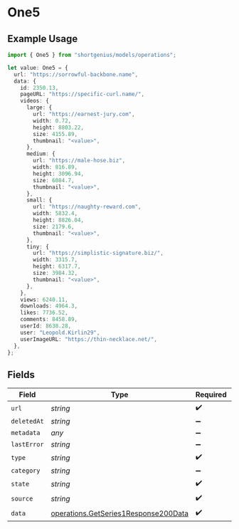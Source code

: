 # One5

## Example Usage

```typescript
import { One5 } from "shortgenius/models/operations";

let value: One5 = {
  url: "https://sorrowful-backbone.name",
  data: {
    id: 2350.13,
    pageURL: "https://specific-curl.name/",
    videos: {
      large: {
        url: "https://earnest-jury.com",
        width: 0.72,
        height: 8803.22,
        size: 4155.89,
        thumbnail: "<value>",
      },
      medium: {
        url: "https://male-hose.biz",
        width: 816.89,
        height: 3096.94,
        size: 6084.7,
        thumbnail: "<value>",
      },
      small: {
        url: "https://naughty-reward.com",
        width: 5832.4,
        height: 8826.04,
        size: 2179.6,
        thumbnail: "<value>",
      },
      tiny: {
        url: "https://simplistic-signature.biz/",
        width: 3315.7,
        height: 6317.7,
        size: 3984.32,
        thumbnail: "<value>",
      },
    },
    views: 6240.11,
    downloads: 4964.3,
    likes: 7736.52,
    comments: 8458.89,
    userId: 8638.28,
    user: "Leopold.Kirlin29",
    userImageURL: "https://thin-necklace.net/",
  },
};
```

## Fields

| Field                                                                                        | Type                                                                                         | Required                                                                                     | Description                                                                                  |
| -------------------------------------------------------------------------------------------- | -------------------------------------------------------------------------------------------- | -------------------------------------------------------------------------------------------- | -------------------------------------------------------------------------------------------- |
| `url`                                                                                        | *string*                                                                                     | :heavy_check_mark:                                                                           | N/A                                                                                          |
| `deletedAt`                                                                                  | *string*                                                                                     | :heavy_minus_sign:                                                                           | N/A                                                                                          |
| `metadata`                                                                                   | *any*                                                                                        | :heavy_minus_sign:                                                                           | N/A                                                                                          |
| `lastError`                                                                                  | *string*                                                                                     | :heavy_minus_sign:                                                                           | N/A                                                                                          |
| `type`                                                                                       | *string*                                                                                     | :heavy_check_mark:                                                                           | N/A                                                                                          |
| `category`                                                                                   | *string*                                                                                     | :heavy_minus_sign:                                                                           | N/A                                                                                          |
| `state`                                                                                      | *string*                                                                                     | :heavy_check_mark:                                                                           | N/A                                                                                          |
| `source`                                                                                     | *string*                                                                                     | :heavy_check_mark:                                                                           | N/A                                                                                          |
| `data`                                                                                       | [operations.GetSeries1Response200Data](../../models/operations/getseries1response200data.md) | :heavy_check_mark:                                                                           | N/A                                                                                          |
